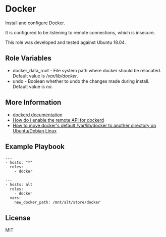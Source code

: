 # Docker

Install and configure Docker.

It is configured to be listening to remote connections, which is insecure.

This role was developed and tested against Ubuntu 18.04.

## Role Variables

- docker_data_root - File system path where docker should be relocated.
Default value is _/var/lib/docker_.
- undo - Boolean whether to undo the changes made during install. Default value
is _no_.

## More Information

- [dockerd documentation](https://docs.docker.com/engine/reference/commandline/dockerd/#run-multiple-daemons)
- [How do I enable the remote API for dockerd](https://success.docker.com/article/how-do-i-enable-the-remote-api-for-dockerd)
- [How to move docker's default /var/lib/docker to another directory on Ubuntu/Debian Linux](https://linuxconfig.org/how-to-move-docker-s-default-var-lib-docker-to-another-directory-on-ubuntu-debian-linux)

## Example Playbook

    ---
    - hosts: "*"
      roles:
        - docker

    ---
    - hosts: alt
      roles:
        - docker
      vars:
        new_docker_path: /mnt/alt/store/docker

## License

MIT

